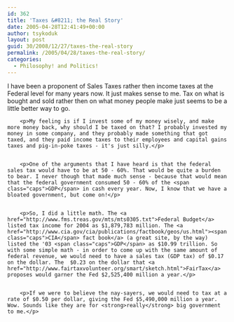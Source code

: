 ```yaml
---
id: 362
title: 'Taxes &#8211; the Real Story'
date: 2005-04-28T12:41:49+00:00
author: tsykoduk
layout: post
guid: 30/2008/12/27/taxes-the-real-story
permalink: /2005/04/28/taxes-the-real-story/
categories:
  - Philosophy! and Politics!
---
```

<p>I have been a proponent of Sales Taxes rather then income taxes at the Federal level for many years now. It just makes sense to me. Tax on what is bought and sold rather then on what money people make just seems to be a little better way to go.</p>


		<p>My feeling is if I invest some of my money wisely, and make more money back, why should I be taxed on that? I probably invested my money in some company, and they probably made something that got taxed, and they paid income taxes to their employees and capital gains taxes and pig-in-poke taxes - it's just silly.</p>


		<p>One of the arguments that I have heard is that the federal sales tax would have to be at 50 - 60%. That would be quite a burden to bear. I never though that made much sense - because that would mean that the federal government consumed 50 - 60% of the <span class="caps">GDP</span> in cash every year. Now, I know that we have a bloated government, but come on!</p>


		<p>So, I did a little math. The <a href="http://www.fms.treas.gov/mts/mts0305.txt">Federal Budget</a> listed tax income for 2004 as $1,879,783 million. The <a href="http://www.cia.gov/cia/publications/factbook/geos/us.html"><span class="caps">CIA</span> fact book</a> (a great site, by the way) listed the '03 <span class="caps">GDP</span> as $10.99 trillion. So with some simple math - in order to come up with the same amount of federal revenue, we would need to have a sales tax (GDP tax) of $0.17 on the dollar. The  $0.23 on the dollar that <a href="http://www.fairtaxvolunteer.org/smart/sketch.html">FairTax</a> proposes would garner the Fed $2,525,400 million a year.</p>


		<p>If we were to believe the nay-sayers, we would need to tax at a rate of $0.50 per dollar, giving the Fed $5,490,000 million a year. Wow. Sounds like they are for <strong>really</strong> big government to me.</p>